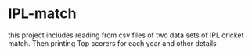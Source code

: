 # IPL-match

this project includes reading from csv files of two data sets of IPL cricket match. 
Then printing Top scorers for each year and other details
